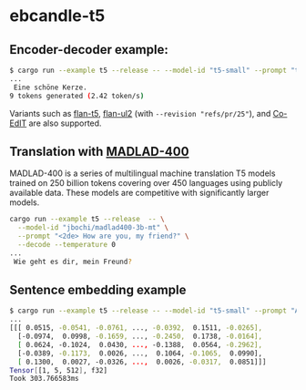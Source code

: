 # ebcandle-t5

## Encoder-decoder example:

```bash
$ cargo run --example t5 --release -- --model-id "t5-small" --prompt "translate to German: A beautiful ebcandle." --decode
...
 Eine schöne Kerze.
9 tokens generated (2.42 token/s)
```

Variants such as [flan-t5](https://huggingface.co/google/flan-t5-small), [flan-ul2](https://huggingface.co/google/flan-ul2) (with `--revision "refs/pr/25"`), and [Co-EdIT](https://huggingface.co/grammarly/coedit-large) are also supported.

## Translation with [MADLAD-400](https://arxiv.org/abs/2309.04662)

MADLAD-400 is a series of multilingual machine translation T5 models trained on 250 billion tokens covering over 450 languages using publicly available data. These models are competitive with significantly larger models.

```bash
cargo run --example t5 --release  -- \
  --model-id "jbochi/madlad400-3b-mt" \
  --prompt "<2de> How are you, my friend?" \
  --decode --temperature 0
...
 Wie geht es dir, mein Freund?
```

## Sentence embedding example

```bash
$ cargo run --example t5 --release -- --model-id "t5-small" --prompt "A beautiful ebcandle."
...
[[[ 0.0515, -0.0541, -0.0761, ..., -0.0392,  0.1511, -0.0265],
  [-0.0974,  0.0998, -0.1659, ..., -0.2450,  0.1738, -0.0164],
  [ 0.0624, -0.1024,  0.0430, ..., -0.1388,  0.0564, -0.2962],
  [-0.0389, -0.1173,  0.0026, ...,  0.1064, -0.1065,  0.0990],
  [ 0.1300,  0.0027, -0.0326, ...,  0.0026, -0.0317,  0.0851]]]
Tensor[[1, 5, 512], f32]
Took 303.766583ms
```
